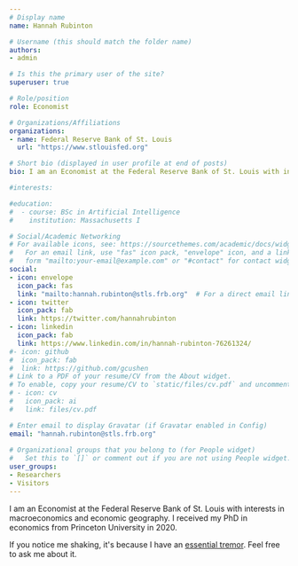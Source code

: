 ```yaml
---
# Display name
name: Hannah Rubinton

# Username (this should match the folder name)
authors:
- admin

# Is this the primary user of the site?
superuser: true

# Role/position
role: Economist

# Organizations/Affiliations
organizations:
- name: Federal Reserve Bank of St. Louis
  url: "https://www.stlouisfed.org"

# Short bio (displayed in user profile at end of posts)
bio: I am an Economist at the Federal Reserve Bank of St. Louis with interests in macroeconomics and economic geography. I received my PhD in economics from Princeton University in 2020.

#interests:

#education:
#  - course: BSc in Artificial Intelligence
#    institution: Massachusetts I

# Social/Academic Networking
# For available icons, see: https://sourcethemes.com/academic/docs/widgets/#icons
#   For an email link, use "fas" icon pack, "envelope" icon, and a link in the
#   form "mailto:your-email@example.com" or "#contact" for contact widget.
social:
- icon: envelope
  icon_pack: fas
  link: "mailto:hannah.rubinton@stls.frb.org"  # For a direct email link, use "mailto:test@example.org".
- icon: twitter
  icon_pack: fab
  link: https://twitter.com/hannahrubinton
- icon: linkedin
  icon_pack: fab
  link: https://www.linkedin.com/in/hannah-rubinton-76261324/
#- icon: github
#  icon_pack: fab
#  link: https://github.com/gcushen
# Link to a PDF of your resume/CV from the About widget.
# To enable, copy your resume/CV to `static/files/cv.pdf` and uncomment the lines below.  
# - icon: cv
#   icon_pack: ai
#   link: files/cv.pdf

# Enter email to display Gravatar (if Gravatar enabled in Config)
email: "hannah.rubinton@stls.frb.org"
  
# Organizational groups that you belong to (for People widget)
#   Set this to `[]` or comment out if you are not using People widget.  
user_groups:
- Researchers
- Visitors
---
```


I am an Economist at the Federal Reserve Bank of St. Louis with interests in macroeconomics and economic geography. I received my PhD in economics from Princeton University in 2020.

If you notice me shaking, it's because I have an [essential tremor](https://en.wikipedia.org/wiki/Essential_tremor). Feel free to ask me about it. 
